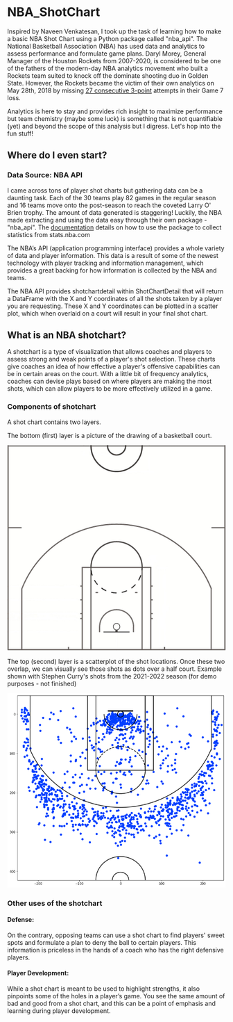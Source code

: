 # NBA_ShotChart

Inspired by Naveen Venkatesan, I took up the task of learning how to make a basic
NBA Shot Chart using a Python package called "nba_api". The National Basketball Association (NBA) has used data and analytics to assess performance and formulate game plans. Daryl Morey, General Manager of the Houston Rockets from 2007-2020, is considered to be one of the fathers of the modern-day NBA analytics movement who built a Rockets team suited to knock off the dominate shooting duo in Golden State. However, the Rockets became the victim of their own analytics on May 28th, 2018 by missing [27 consecutive 3-point](https://www.nbcsports.com/bayarea/warriors/odds-rockets-missing-27-straight-3-pointers-vs-warriors-was-insane) attempts in their Game 7 loss.

Analytics is here to stay and provides rich insight to maximize performance but team chemistry (maybe some luck) is something that is not quantifiable (yet) and beyond the scope of this analysis but I digress. Let's hop into the fun stuff!

## Where do I even start?
### Data Source: NBA API

I came across tons of player shot charts but gathering data can be a daunting task. Each of the 30 teams play 82 games in the regular season and 16 teams move onto the post-season to reach the coveted Larry O' Brien trophy. The amount of data generated is staggering! Luckily, the NBA made extracting and using the data easy through their own package - "nba_api". The [documentation](https://github.com/swar/nba_api/blob/master/docs/nba_api/stats/examples.md) details on how to use the package to collect statistics from stats.nba.com

The NBA’s API (application programming interface) provides a whole variety of data and player information. This data is a result of some of the newest technology with player tracking and information management, which provides a great backing for how information is collected by the NBA and teams.

The NBA API provides shotchartdetail within ShotChartDetail that will return a DataFrame with the X and Y coordinates of all the shots taken by a player you are requesting. These X and Y coordinates can be plotted in a scatter plot, which when overlaid on a court will result in your final shot chart.
## What is an NBA shotchart?

A shotchart is a type of visualization that allows coaches and players to assess strong
and weak points of a player's shot selection. These charts give coaches an idea
of how effective a player's offensive capabilities can be in certain areas on the court.
With a little bit of frequency analytics, coaches can devise plays based on where players are making the most shots, which can allow players to be more effectively utilized in a game.

### Components of shotchart

A shot chart contains two layers.

The bottom (first) layer is a picture of the drawing of a basketball court.

![blank court](https://github.com/aclao89/NBA_ShotChart/blob/main/nba_court.jpg)


The top (second) layer is a scatterplot of the shot locations. Once these two overlap, we can visually see those shots as dots over a half court. Example shown with Stephen Curry's shots from the 2021-2022 season (for demo purposes - not finished)

![raw_curry](https://github.com/aclao89/NBA_ShotChart/blob/main/curry_21_22_reg_raw.png)

### Other uses of the shotchart

#### Defense:
On the contrary, opposing teams can use a shot chart to find players' sweet spots and formulate a plan to deny the ball to certain players. This information is priceless in the hands of a coach who has the right defensive players.

#### Player Development:
While a shot chart is meant to be used to highlight strengths, it also pinpoints some of the holes in a player’s game. You see the same amount of bad and good from a shot chart, and this can be a point of emphasis and learning during player development.
